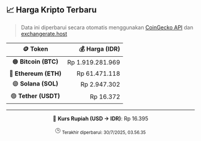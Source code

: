 

<!-- HARGA_KRIPTO -->
## 📈 Harga Kripto Terbaru

> Data ini diperbarui secara otomatis menggunakan [CoinGecko API](https://www.coingecko.com/) dan [exchangerate.host](https://exchangerate.host/)

<div align="center">

| 🪙 Token | 💰 Harga (IDR) |
|:------:|---------------:|
| 🟠 **Bitcoin (BTC)**   | Rp 1.919.281.969 |
| 🔵 **Ethereum (ETH)**  | Rp 61.471.118 |
| 🟣 **Solana (SOL)**    | Rp 2.947.302 |
| 🟢 **Tether (USDT)**   | Rp 16.372 |

---

💱 **Kurs Rupiah (USD → IDR)**: Rp 16.395

🕒 <sub>Terakhir diperbarui: 30/7/2025, 03.56.35</sub>

</div>
<!-- /HARGA_KRIPTO -->